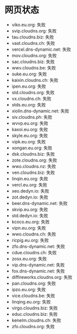 # 网页状态
- viko.eu.org: 失败
- svip.cloudns.org: 失败
- tau.cloudns.biz: 失败
- vast.cloudns.ch: 失败
- vercel.dns-dynamic.net: 失败
- mov.cloudns.org: 失败
- sac.cloudns.biz: 失败
- wwv.cloudns.be: 失败
- suke.eu.org: 失败
- kaixin.cloudns.ch: 失败
- ipen.eu.org: 失败
- std.cloudns.org: 失败
- vx.cloudns.ch: 失败
- stds.eu.org: 失败
- xiolin.dns-dynamic.net: 失败
- siv.cloudns.ph: 失败
- wvvp.eu.org: 失败
- kaxoi.eu.org: 失败
- skyle.eu.org: 失败
- vipk.eu.org: 失败
- xongan.eu.org: 失败
- dsk.cloudns.biz: 失败
- zote.cloudns.org: 失败
- wwo.cloudns.nz: 失败
- ven.cloudns.biz: 失败
- linqin.eu.org: 失败
- vercl.eu.org: 失败
- xeo.dedyn.io: 失败
- zot.dedyn.io: 失败
- beer.dns-dynamic.net: 失败
- skvip.eu.org: 失败
- std.dedyn.io: 失败
- kcoco.eu.org: 失败
- vipn.eu.org: 失败
- wwo.cloudns.ch: 失败
- ricpig.eu.org: 失败
- zfo.dns-dynamic.net: 失败
- cdue.cloudns.ch: 失败
- zosx.eu.org: 失败
- vip.dns-dynamic.net: 失败
- fox.dns-dynamic.net: 失败
- diffireworks.cloudns.org: 失败
- pan.cloudns.org: 失败
- ipzo.eu.org: 失败
- vice.cloudns.be: 失败
- linqing.eu.org: 失败
- virgo.cloudns.biz: 失败
- educ.cloudns.biz: 失败
- kenelm.cloudns.ch: 失败
- zfo.cloudns.org: 失败
